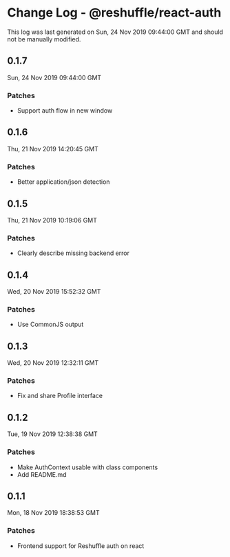 # Change Log - @reshuffle/react-auth

This log was last generated on Sun, 24 Nov 2019 09:44:00 GMT and should not be manually modified.

## 0.1.7
Sun, 24 Nov 2019 09:44:00 GMT

### Patches

- Support auth flow in new window

## 0.1.6
Thu, 21 Nov 2019 14:20:45 GMT

### Patches

- Better application/json detection

## 0.1.5
Thu, 21 Nov 2019 10:19:06 GMT

### Patches

- Clearly describe missing backend error

## 0.1.4
Wed, 20 Nov 2019 15:52:32 GMT

### Patches

- Use CommonJS output

## 0.1.3
Wed, 20 Nov 2019 12:32:11 GMT

### Patches

- Fix and share Profile interface

## 0.1.2
Tue, 19 Nov 2019 12:38:38 GMT

### Patches

- Make AuthContext usable with class components
- Add README.md

## 0.1.1
Mon, 18 Nov 2019 18:38:53 GMT

### Patches

- Frontend support for Reshuffle auth on react

